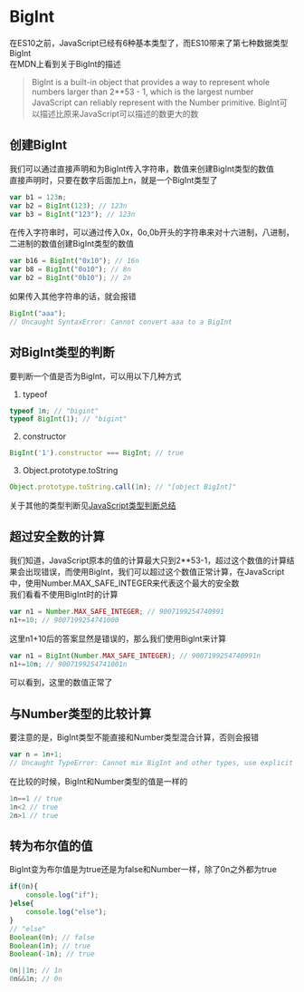 # BigInt
在ES10之前，JavaScript已经有6种基本类型了，而ES10带来了第七种数据类型BigInt  
在MDN上看到关于BigInt的描述  
> BigInt is a built-in object that provides a way to represent whole numbers larger than 2**53 - 1, which is the largest number JavaScript can reliably represent with the Number primitive.
BigInt可以描述比原来JavaScript可以描述的数更大的数

## 创建BigInt
我们可以通过直接声明和为BigInt传入字符串，数值来创建BigInt类型的数值  
直接声明时，只要在数字后面加上n，就是一个BigInt类型了  
```javascript
var b1 = 123n;
var b2 = BigInt(123); // 123n
var b3 = BigInt("123"); // 123n
```
在传入字符串时，可以通过传入0x，0o,0b开头的字符串来对十六进制，八进制，二进制的数值创建BigInt类型的数值  
```javascript
var b16 = BigInt("0x10"); // 16n
var b8 = BigInt("0o10"); // 8n
var b2 = BigInt("0b10"); // 2n
```
如果传入其他字符串的话，就会报错
```javascript
BigInt("aaa");
// Uncaught SyntaxError: Cannot convert aaa to a BigInt
```

## 对BigInt类型的判断
要判断一个值是否为BigInt，可以用以下几种方式
1. typeof
```javascript
typeof 1n; // "bigint"
typeof BigInt(1); // "bigint"
```
2. constructor
```javascript
BigInt('1').constructor === BigInt; // true
```
3. Object.prototype.toString
```javascript
Object.prototype.toString.call(1n); // "[object BigInt]"
```

关于其他的类型判断见[JavaScript类型判断总结](https://blog.csdn.net/zemprogram/article/details/89646636)

## 超过安全数的计算
我们知道，JavaScript原本的值的计算最大只到2**53-1，超过这个数值的计算结果会出现错误，而使用BigInt，我们可以超过这个数值正常计算，在JavaScript中，使用Number.MAX_SAFE_INTEGER来代表这个最大的安全数  
我们看看不使用BigInt时的计算  
```javascript
var n1 = Number.MAX_SAFE_INTEGER; // 9007199254740991
n1+=10; // 9007199254741000
```
这里n1+10后的答案显然是错误的，那么我们使用BigInt来计算
```javascript
var n1 = BigInt(Number.MAX_SAFE_INTEGER); // 9007199254740991n
n1+=10n; // 9007199254741001n
```
可以看到，这里的数值正常了
## 与Number类型的比较计算
要注意的是，BigInt类型不能直接和Number类型混合计算，否则会报错
```javascript
var n = 1n+1;
// Uncaught TypeError: Cannot mix BigInt and other types, use explicit conversions
```
在比较的时候，BigInt和Number类型的值是一样的
```javascript
1n==1 // true
1n<2 // true
2n>1 // true
```

## 转为布尔值的值
BigInt变为布尔值是为true还是为false和Number一样，除了0n之外都为true  
```javascript
if(0n){
    console.log("if");
}else{
    console.log("else");
}
// "else"
Boolean(0n); // false
Boolean(1n); // true
Boolean(-1n); // true

0n||1n; // 1n
0n&&1n; // 0n
```